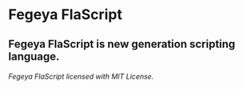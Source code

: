 # Fegeya FlaScript
## Fegeya FlaScript is new generation scripting language.

###### Fegeya FlaScript licensed with MIT License.
